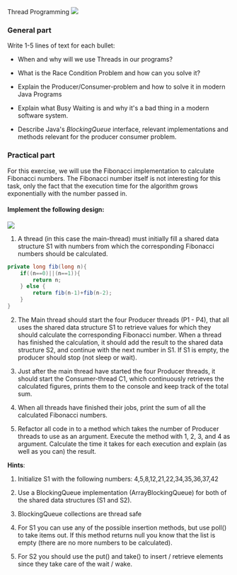 Thread Programming
![](media/image4.png)

### General part


Write 1-5 lines of text for each bullet:

-   When and why will we use Threads in our programs?

-   What is the Race Condition Problem and how can you solve it?

-   Explain the Producer/Consumer-problem and how to solve it in modern
    Java Programs

-   Explain what Busy Waiting is and why it's a bad thing in a modern
    software system.

-   Describe Java's *BlockingQueue* interface, relevant implementations
    and methods relevant for the producer consumer problem.

### Practical part

For this exercise, we will use the Fibonacci implementation to calculate
Fibonacci numbers. The Fibonacci number itself is not interesting for
this task, only the fact that the execution time for the algorithm grows
exponentially with the number passed in.

#### Implement the following design:
![](media/prod_cons.png)

1.  A thread (in this case the main-thread) must initially fill a shared
data structure S1 with numbers from which the corresponding Fibonacci numbers should be calculated.

```java 
private long fib(long n){
    if((n==0)||(n==1)){
        return n;
    } else {
        return fib(n-1)+fib(n-2);
    }
}
```

2. The Main thread should start the four Producer threads (P1 - P4),
that all uses the shared data structure S1 to retrieve values for which they should calculate the corresponding Fibonacci number. When a thread has finished the calculation, it should add the result to the shared data structure S2, and continue with the next number in S1. If S1 is empty, the producer should stop (not sleep or wait).

3. Just after the main thread have started the four Producer threads, it should start the Consumer-thread C1, which continuously retrieves
the calculated figures, prints them to the console and keep track of the total sum.

4.  When all threads have finished their jobs, print the sum of all the
    calculated Fibonacci numbers.

5.  Refactor all code in to a method which takes the number of Producer threads to use as an argument. Execute the method with 1, 2, 3, and 4 as argument. Calculate the time it takes for each execution and explain (as well as you can) the result.

**Hints**:

1. Initialize S1 with the following numbers:
    4,5,8,12,21,22,34,35,36,37,42

2. Use a BlockingQueue implementation (ArrayBlockingQueue) for both of the shared data structures (S1 and S2).

3. BlockingQueue collections are thread safe

4. For S1 you can use any of the possible insertion methods, but use poll() to take items out. If this method returns null you know that the list is empty (there are no more numbers to be calculated).

5. For S2 you should use the put() and take() to insert / retrieve elements since they take care of the wait / wake.
